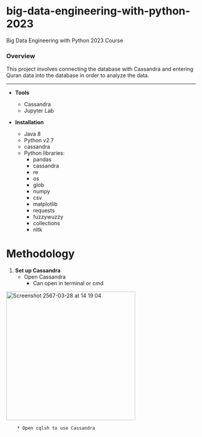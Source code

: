 # big-data-engineering-with-python-2023
Big Data Engineering with Python 2023 Course


### Overview
This project involves connecting the database with Cassandra and entering Quran data into the database in order to analyze the data.

-----
* **Tools**
    * Cassandra
    * Jupyter Lab

* **Installation**
    * Java 8
    * Python v2.7
    * cassandra
    * Python libraries:
        * pandas
        * cassandra
        * re
        * os
        * glob
        * numpy
        * csv
        * matplotlib
        * requests
        * fuzzywuzzy
        * collections
        * nltk

# Methodology
1. **Set up Cassandra**
    * Open Cassandra
        * Can open in terminal or cmd
<img width="343" alt="Screenshot 2567-03-28 at 14 19 04" src="https://github.com/hilmanyusoh/big-data-engineering-with-python-2023/assets/118374893/05375937-24c0-4315-b213-423fee4271b9">

        
        * Open cqlsh to use Cassandra

